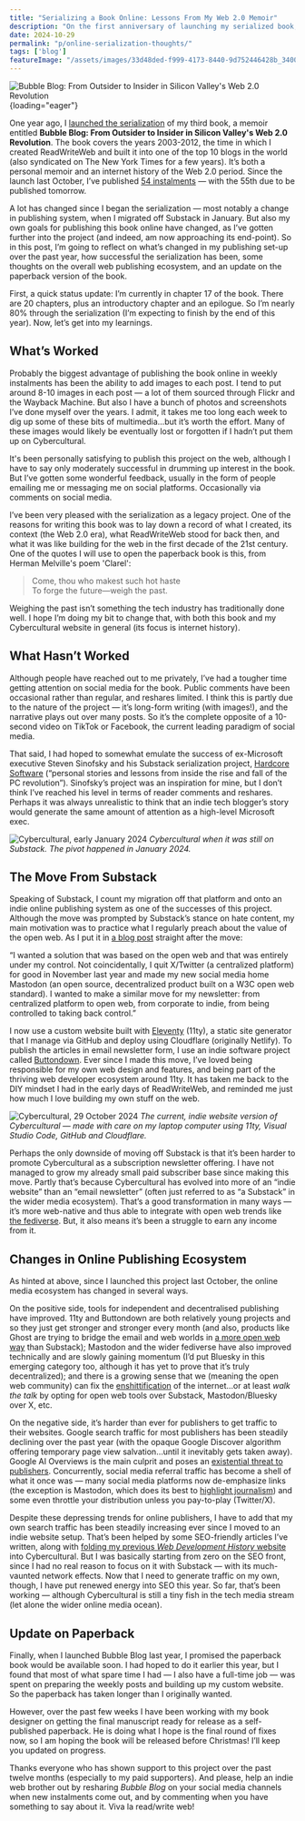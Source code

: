 ```yaml
---
title: "Serializing a Book Online: Lessons From My Web 2.0 Memoir"
description: "On the first anniversary of launching my serialized book, I reflect on what I've learned — including the pros and cons of my pivot from Substack newsletter to indie website."
date: 2024-10-29
permalink: "p/online-serialization-thoughts/"
tags: ['blog']
featureImage: "/assets/images/33d48ded-f999-4173-8440-9d752446428b_3400x2134.jpg"
---
```


![Bubble Blog: From Outsider to Insider in Silicon Valley's Web 2.0 Revolution](/assets/images/33d48ded-f999-4173-8440-9d752446428b_3400x2134.jpg "Bubble Blog: From Outsider to Insider in Silicon Valley's Web 2.0 Revolution"){loading="eager"}

One year ago, I [launched the serialization](/p/bubble-blog-web20-memoir/) of my third book, a memoir entitled **Bubble Blog: From Outsider to Insider in Silicon Valley's Web 2.0 Revolution**. The book covers the years 2003-2012, the time in which I created ReadWriteWeb and built it into one of the top 10 blogs in the world (also syndicated on The New York Times for a few years). It’s both a personal memoir and an internet history of the Web 2.0 period. Since the launch last October, I’ve published [54 instalments](/p/roadmap-bubbleblog/) — with the 55th due to be published tomorrow.

A lot has changed since I began the serialization — most notably a change in publishing system, when I migrated off Substack in January. But also my own goals for publishing this book online have changed, as I’ve gotten further into the project (and indeed, am now approaching its end-point). So in this post, I’m going to reflect on what’s changed in my publishing set-up over the past year, how successful the serialization has been, some thoughts on the overall web publishing ecosystem, and an update on the paperback version of the book.

First, a quick status update: I’m currently in chapter 17 of the book. There are 20 chapters, plus an introductory chapter and an epilogue. So I’m nearly 80% through the serialization (I’m expecting to finish by the end of this year). Now, let’s get into my learnings.

## What’s Worked

Probably the biggest advantage of publishing the book online in weekly instalments has been the ability to add images to each post. I tend to put around 8-10 images in each post — a lot of them sourced through Flickr and the Wayback Machine. But also I have a bunch of photos and screenshots I’ve done myself over the years. I admit, it takes me too long each week to dig up some of these bits of multimedia…but it’s worth the effort. Many of these images would likely be eventually lost or forgotten if I hadn’t put them up on Cybercultural.

It's been personally satisfying to publish this project on the web, although I have to say only moderately successful in drumming up interest in the book. But I’ve gotten some wonderful feedback, usually in the form of people emailing me or messaging me on social platforms. Occasionally via comments on social media.

I’ve been very pleased with the serialization as a legacy project. One of the reasons for writing this book was to lay down a record of what I created, its context (the Web 2.0 era), what ReadWriteWeb stood for back then, and what it was like building for the web in the first decade of the 21st century. One of the quotes I will use to open the paperback book is this, from Herman Melville's poem 'Clarel':

> Come, thou who makest such hot haste\
To forge the future—weigh the past.

Weighing the past isn’t something the tech industry has traditionally done well. I hope I’m doing my bit to change that, with both this book and my Cybercultural website in general (its focus is internet history).

## What Hasn’t Worked

Although people have reached out to me privately, I’ve had a tougher time getting attention on social media for the book. Public comments have been occasional rather than regular, and reshares limited. I think this is partly due to the nature of the project — it’s long-form writing (with images!), and the narrative plays out over many posts. So it’s the complete opposite of a 10-second video on TikTok or Facebook, the current leading paradigm of social media.

That said, I had hoped to somewhat emulate the success of ex-Microsoft executive Steven Sinofsky and his Substack serialization project, [Hardcore Software](https://hardcoresoftware.learningbyshipping.com/) (“personal stories and lessons from inside the rise and fall of the PC revolution”). Sinofsky’s project was an inspiration for mine, but I don’t think I’ve reached his level in terms of reader comments and reshares. Perhaps it was always unrealistic to think that an indie tech blogger’s story would generate the same amount of attention as a high-level Microsoft exec.

![Cybercultural, early January 2024](/assets/images/cybercultural-jan24.jpg)
*Cybercultural when it was still on Substack. The pivot happened in January 2024.*

## The Move From Substack

Speaking of Substack, I count my migration off that platform and onto an indie online publishing system as one of the successes of this project. Although the move was prompted by Substack’s stance on hate content, my main motivation was to practice what I regularly preach about the value of the open web. As I put it in [a blog post](https://ricmac.org/2024/01/26/why-i-migrated-my-newsletter-from-substack-to-eleventy-and-buttondown/) straight after the move:

“I wanted a solution that was based on the open web and that was entirely under my control. Not coincidentally, I quit X/Twitter (a centralized platform) for good in November last year and made my new social media home Mastodon (an open source, decentralized product built on a W3C open web standard). I wanted to make a similar move for my newsletter: from centralized platform to open web, from corporate to indie, from being controlled to taking back control.”

I now use a custom website built with [Eleventy](https://www.11ty.dev/) (11ty), a static site generator that I manage via GitHub and deploy using Cloudflare (originally Netlify). To publish the articles in email newsletter form, I use an indie software project called [Buttondown](https://buttondown.email/). Ever since I made this move, I’ve loved being responsible for my own web design and features, and being part of the thriving web developer ecosystem around 11ty. It has taken me back to the DIY mindset I had in the early days of ReadWriteWeb, and reminded me just how much I love building my own stuff on the web.

![Cybercultural, 29 October 2024](/assets/images/Cybercultural-29oct2024b.jpeg)
*The current, indie website version of Cybercultural — made with care on my laptop computer using 11ty, Visual Studio Code, GitHub and Cloudflare.*

Perhaps the only downside of moving off Substack is that it’s been harder to promote Cybercultural as a subscription newsletter offering. I have not managed to grow my already small paid subscriber base since making this move. Partly that’s because Cybercultural has evolved into more of an “indie website” than an “email newsletter” (often just referred to as “a Substack” in the wider media ecosystem). That’s a good transformation in many ways — it’s more web-native and thus able to integrate with open web trends like [the fediverse](https://thenewstack.io/fediforum-showcases-new-fediverse-apps-and-developer-network/). But, it also means it’s been a struggle to earn any income from it.

## Changes in Online Publishing Ecosystem

As hinted at above, since I launched this project last October, the online media ecosystem has changed in several ways. 

On the positive side, tools for independent and decentralised publishing have improved. 11ty and Buttondown are both relatively young projects and so they just get stronger and stronger every month (and also, products like Ghost are trying to bridge the email and web worlds in [a more open web way](https://www.augment.ink/ghost-substack-discoverability/) than Substack); Mastodon and the wider fediverse have also improved technically and are slowly gaining momentum (I’d put Bluesky in this emerging category too, although it has yet to prove that it’s truly decentralized); and there is a growing sense that we (meaning the open web community) can fix the [enshittification](/enshittocene/) of the internet…or at least *walk the talk* by opting for open web tools over Substack, Mastodon/Bluesky over X, etc.

On the negative side, it’s harder than ever for publishers to get traffic to their websites. Google search traffic for most publishers has been steadily declining over the past year (with the opaque Google Discover algorithm offering temporary page view salvation…until it inevitably gets taken away). Google AI Overviews is the main culprit and poses an [existential threat to publishers](https://thenewstack.io/the-future-of-websites-in-the-age-of-ai-and-seo-decline/). Concurrently, social media referral traffic has become a shell of what it once was — many social media platforms now de-emphasize links (the exception is Mastodon, which does its best to [highlight journalism](https://blog.joinmastodon.org/2024/07/highlighting-journalism-on-mastodon/)) and some even throttle your distribution unless you pay-to-play (Twitter/X).

Despite these depressing trends for online publishers, I have to add that my own search traffic has been steadily increasing ever since I moved to an indie website setup. That’s been helped by some SEO-friendly articles I’ve written, along with [folding my previous *Web Development History* website](/p/redesign-and-wdh-migration/) into Cybercultural. But I was basically starting from zero on the SEO front, since I had no real reason to focus on it with Substack — with its much-vaunted network effects. Now that I need to generate traffic on my own, though, I have put renewed energy into SEO this year. So far, that’s been working — although Cybercultural is still a tiny fish in the tech media stream (let alone the wider online media ocean).

## Update on Paperback

Finally, when I launched Bubble Blog last year, I promised the paperback book would be available soon. I had hoped to do it earlier this year, but I found that most of what spare time I had — I also have a full-time job — was spent on preparing the weekly posts and building up my custom website. So the paperback has taken longer than I originally wanted.

However, over the past few weeks I have been working with my book designer on getting the final manuscript ready for release as a self-published paperback. He is doing what I hope is the final round of fixes now, so I am hoping the book will be released before Christmas! I’ll keep you updated on progress.

Thanks everyone who has shown support to this project over the past twelve months (especially to my paid supporters). And please, help an indie web brother out by resharing *Bubble Blog* on your social media channels when new instalments come out, and by commenting when you have something to say about it. Viva la read/write web!